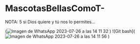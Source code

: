 # MascotasBellasComoT-
NOTA: 5 si Dios quiere y tú nos lo permites...

(![Imagen de WhatsApp 2023-07-26 a las 14 11 32](https://github.com/IrisAviva/MascotasBellasComoT-/assets/127440597/6c11292b-5ca5-4fde-a967-981f14192761)
)
![Git bash](![Imagen de WhatsApp 2023-07-26 a las 14 11 56](https://github.com/IrisAviva/MascotasBellasComoT-/assets/127440597/69b40f01-636b-4ec3-8c8e-7db4fa51fd87)
)
